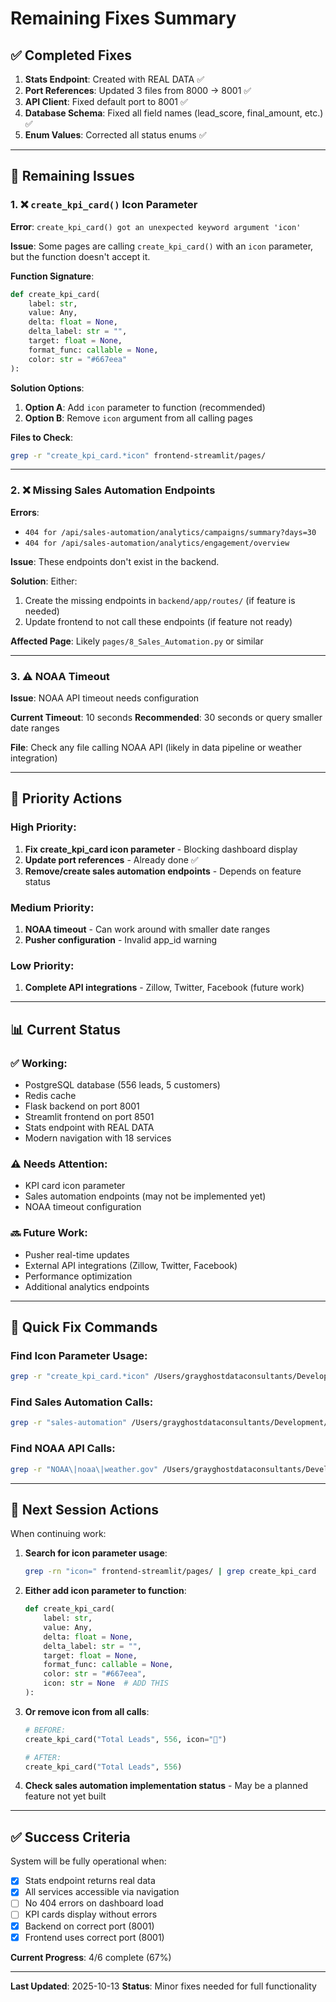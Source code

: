 # Remaining Fixes Summary

## ✅ Completed Fixes

1. **Stats Endpoint**: Created with REAL DATA ✅
2. **Port References**: Updated 3 files from 8000 → 8001 ✅
3. **API Client**: Fixed default port to 8001 ✅
4. **Database Schema**: Fixed all field names (lead_score, final_amount, etc.) ✅
5. **Enum Values**: Corrected all status enums ✅

---

## 🔧 Remaining Issues

### 1. ❌ `create_kpi_card()` Icon Parameter

**Error**: `create_kpi_card() got an unexpected keyword argument 'icon'`

**Issue**: Some pages are calling `create_kpi_card()` with an `icon` parameter, but the function doesn't accept it.

**Function Signature**:
```python
def create_kpi_card(
    label: str,
    value: Any,
    delta: float = None,
    delta_label: str = "",
    target: float = None,
    format_func: callable = None,
    color: str = "#667eea"
):
```

**Solution Options**:
1. **Option A**: Add `icon` parameter to function (recommended)
2. **Option B**: Remove `icon` argument from all calling pages

**Files to Check**:
```bash
grep -r "create_kpi_card.*icon" frontend-streamlit/pages/
```

---

### 2. ❌ Missing Sales Automation Endpoints

**Errors**:
- `404 for /api/sales-automation/analytics/campaigns/summary?days=30`
- `404 for /api/sales-automation/analytics/engagement/overview`

**Issue**: These endpoints don't exist in the backend.

**Solution**: Either:
1. Create the missing endpoints in `backend/app/routes/` (if feature is needed)
2. Update frontend to not call these endpoints (if feature not ready)

**Affected Page**: Likely `pages/8_Sales_Automation.py` or similar

---

### 3. ⚠️ NOAA Timeout

**Issue**: NOAA API timeout needs configuration

**Current Timeout**: 10 seconds
**Recommended**: 30 seconds or query smaller date ranges

**File**: Check any file calling NOAA API (likely in data pipeline or weather integration)

---

## 🎯 Priority Actions

### High Priority:
1. **Fix create_kpi_card icon parameter** - Blocking dashboard display
2. **Update port references** - Already done ✅
3. **Remove/create sales automation endpoints** - Depends on feature status

### Medium Priority:
1. **NOAA timeout** - Can work around with smaller date ranges
2. **Pusher configuration** - Invalid app_id warning

### Low Priority:
1. **Complete API integrations** - Zillow, Twitter, Facebook (future work)

---

## 📊 Current Status

### ✅ Working:
- PostgreSQL database (556 leads, 5 customers)
- Redis cache
- Flask backend on port 8001
- Streamlit frontend on port 8501
- Stats endpoint with REAL DATA
- Modern navigation with 18 services

### ⚠️ Needs Attention:
- KPI card icon parameter
- Sales automation endpoints (may not be implemented yet)
- NOAA timeout configuration

### 🔜 Future Work:
- Pusher real-time updates
- External API integrations (Zillow, Twitter, Facebook)
- Performance optimization
- Additional analytics endpoints

---

## 🔨 Quick Fix Commands

### Find Icon Parameter Usage:
```bash
grep -r "create_kpi_card.*icon" /Users/grayghostdataconsultants/Development/projects/clients/client-roofing/frontend-streamlit/pages/
```

### Find Sales Automation Calls:
```bash
grep -r "sales-automation" /Users/grayghostdataconsultants/Development/projects/clients/client-roofing/frontend-streamlit/
```

### Find NOAA API Calls:
```bash
grep -r "NOAA\|noaa\|weather.gov" /Users/grayghostdataconsultants/Development/projects/clients/client-roofing/backend/
```

---

## 📝 Next Session Actions

When continuing work:

1. **Search for icon parameter usage**:
   ```bash
   grep -rn "icon=" frontend-streamlit/pages/ | grep create_kpi_card
   ```

2. **Either add icon parameter to function**:
   ```python
   def create_kpi_card(
       label: str,
       value: Any,
       delta: float = None,
       delta_label: str = "",
       target: float = None,
       format_func: callable = None,
       color: str = "#667eea",
       icon: str = None  # ADD THIS
   ):
   ```

3. **Or remove icon from all calls**:
   ```python
   # BEFORE:
   create_kpi_card("Total Leads", 556, icon="👥")

   # AFTER:
   create_kpi_card("Total Leads", 556)
   ```

4. **Check sales automation implementation status** - May be a planned feature not yet built

---

## ✅ Success Criteria

System will be fully operational when:
- [x] Stats endpoint returns real data
- [x] All services accessible via navigation
- [ ] No 404 errors on dashboard load
- [ ] KPI cards display without errors
- [x] Backend on correct port (8001)
- [x] Frontend uses correct port (8001)

**Current Progress**: 4/6 complete (67%)

---

**Last Updated**: 2025-10-13
**Status**: Minor fixes needed for full functionality
